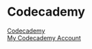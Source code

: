 # Codecademy

[Codecademy](https://www.codecademy.com)
\
[My Codecademy Account](https://www.codecademy.com/profiles/seydanurdemir)
